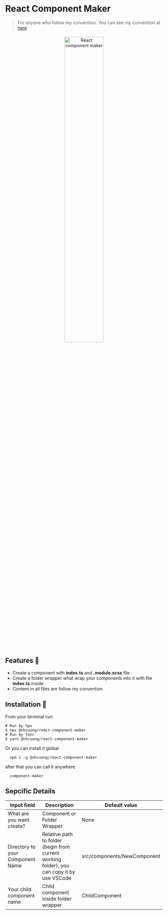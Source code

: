 # React Component Maker

> For anyone who follow my convention. You can see my convention at [here](https://github.com/nhcuongng/boilerplate-nextjs)

<div align="center" style="margin: 20px 0px">
  <img alt="React component maker" src="./docs/images/react_component_maker_demo.gif" width="50%" />
</div>

## Features 🎉

-   Create a component with **index.ts** and  **.module.scss** file
-   Create a folder wrapper what wrap your components into it with file **index.ts** inside
-   Content in all files are follow my convention


## Installation 🚀

From your terminal run:

```shell
# Run by npx
$ npx @nhcuong/react-component-maker
# Run by Yanr
$ yarn @nhcuong/react-component-maker
```

Or you can install it global

```shel
  npm i -g @nhcuong/react-component-maker
```

after that you can call it anywhere

```shell
  component-maker
```

## Sepcific Details

| Input field                      	| Description                                                                                	| Default value               	|
|----------------------------------	|--------------------------------------------------------------------------------------------	|-----------------------------	|
| What are you want create?         | Component or Folder Wrapper                                                                	| None                        	|
| Directory to your Component Name 	| Relative path to folder (begin from current working folder), you can copy it by use VSCode 	| src/components/NewComponent 	|
| Your child component name        	| Child component inside folder wrapper                                                      	| ChildComponent              	|